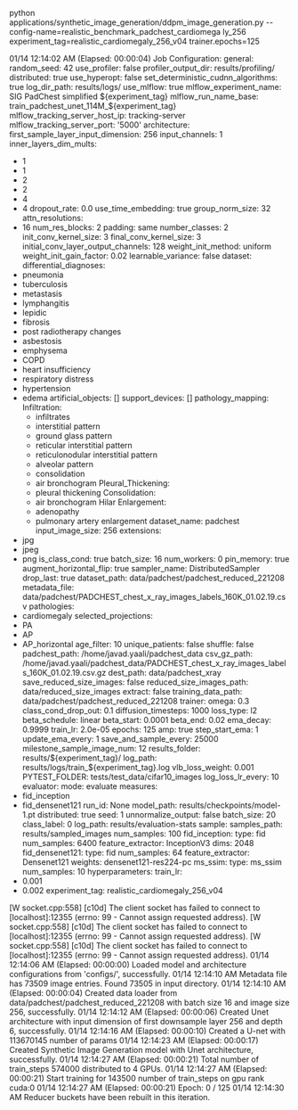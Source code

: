 python applications/synthetic_image_generation/ddpm_image_generation.py --config-name=realistic_benchmark_padchest_cardiomega
ly_256 experiment_tag=realistic_cardiomegaly_256_v04 trainer.epochs=125

01/14 12:14:02 AM (Elapsed: 00:00:04) Job Configuration:
 general:
  random_seed: 42
  use_profiler: false
  profiler_output_dir: results/profiling/
  distributed: true
  use_hyperopt: false
  set_deterministic_cudnn_algorithms: true
  log_dir_path: results/logs/
  use_mlflow: true
  mlflow_experiment_name: SIG PadChest simplified ${experiment_tag}
  mlflow_run_name_base: train_padchest_unet_114M_${experiment_tag}
  mlflow_tracking_server_host_ip: tracking-server
  mlflow_tracking_server_port: '5000'
architecture:
  first_sample_layer_input_dimension: 256
  input_channels: 1
  inner_layers_dim_mults:
  - 1
  - 1
  - 2
  - 2
  - 4
  - 4
  dropout_rate: 0.0
  use_time_embedding: true
  group_norm_size: 32
  attn_resolutions:
  - 16
  num_res_blocks: 2
  padding: same
  number_classes: 2
  init_conv_kernel_size: 3
  final_conv_kernel_size: 3
  initial_conv_layer_output_channels: 128
  weight_init_method: uniform
  weight_init_gain_factor: 0.02
  learnable_variance: false
dataset:
  differential_diagnoses:
  - pneumonia
  - tuberculosis
  - metastasis
  - lymphangitis
  - lepidic
  - fibrosis
  - post radiotherapy changes
  - asbestosis
  - emphysema
  - COPD
  - heart insufficiency
  - respiratory distress
  - hypertension
  - edema
  artificial_objects: []
  support_devices: []
  pathology_mapping:
    Infiltration:
    - infiltrates
    - interstitial pattern
    - ground glass pattern
    - reticular interstitial pattern
    - reticulonodular interstitial pattern
    - alveolar pattern
    - consolidation
    - air bronchogram
    Pleural_Thickening:
    - pleural thickening
    Consolidation:
    - air bronchogram
    Hilar Enlargement:
    - adenopathy
    - pulmonary artery enlargement
  dataset_name: padchest
  input_image_size: 256
  extensions:
  - jpg
  - jpeg
  - png
  is_class_cond: true
  batch_size: 16
  num_workers: 0
  pin_memory: true
  augment_horizontal_flip: true
  sampler_name: DistributedSampler
  drop_last: true
  dataset_path: data/padchest/padchest_reduced_221208
  metadata_file: data/padchest/PADCHEST_chest_x_ray_images_labels_160K_01.02.19.csv
  pathologies:
  - cardiomegaly
  selected_projections:
  - PA
  - AP
  - AP_horizontal
  age_filter: 10
  unique_patients: false
  shuffle: false
  padchest_path: /home/javad.yaali/padchest_data
  csv_gz_path: /home/javad.yaali/padchest_data/PADCHEST_chest_x_ray_images_labels_160K_01.02.19.csv.gz
  dest_path: data/padchest_xray
  save_reduced_size_images: false
  reduced_size_images_path: data/reduced_size_images
  extract: false
  training_data_path: data/padchest/padchest_reduced_221208
trainer:
  omega: 0.3
  class_cond_drop_out: 0.1
  diffusion_timesteps: 1000
  loss_type: l2
  beta_schedule: linear
  beta_start: 0.0001
  beta_end: 0.02
  ema_decay: 0.9999
  train_lr: 2.0e-05
  epochs: 125
  amp: true
  step_start_ema: 1
  update_ema_every: 1
  save_and_sample_every: 25000
  milestone_sample_image_num: 12
  results_folder: results/${experiment_tag}/
  log_path: results/logs/train_${experiment_tag}.log
  vlb_loss_weight: 0.001
  PYTEST_FOLDER: tests/test_data/cifar10_images
  log_loss_lr_every: 10
evaluator:
  mode: evaluate
  measures:
  - fid_inception
  - fid_densenet121
  run_id: None
  model_path: results/checkpoints/model-1.pt
  distributed: true
  seed: 1
  unnormalize_output: false
  batch_size: 20
  class_label: 0
  log_path: results/evaluation-stats
  sample:
    samples_path: results/sampled_images
    num_samples: 100
  fid_inception:
    type: fid
    num_samples: 6400
    feature_extractor: InceptionV3
    dims: 2048
  fid_densenet121:
    type: fid
    num_samples: 64
    feature_extractor: Densenet121
    weights: densenet121-res224-pc
  ms_ssim:
    type: ms_ssim
    num_samples: 10
hyperparameters:
  train_lr:
  - 0.001
  - 0.002
experiment_tag: realistic_cardiomegaly_256_v04

[W socket.cpp:558] [c10d] The client socket has failed to connect to [localhost]:12355 (errno: 99 - Cannot assign requested address).
[W socket.cpp:558] [c10d] The client socket has failed to connect to [localhost]:12355 (errno: 99 - Cannot assign requested address).
[W socket.cpp:558] [c10d] The client socket has failed to connect to [localhost]:12355 (errno: 99 - Cannot assign requested address).
01/14 12:14:06 AM (Elapsed: 00:00:00) Loaded model and architecture configurations from 'configs/', successfully.
01/14 12:14:10 AM Metadata file has 73509 image entries. Found 73505 in input directory.
01/14 12:14:10 AM (Elapsed: 00:00:04) Created data loader from data/padchest/padchest_reduced_221208 with batch size 16 and image size 256, successfully.
01/14 12:14:12 AM (Elapsed: 00:00:06) Created Unet architecture with input dimension of first downsample layer 256 and depth 6, successfully.
01/14 12:14:16 AM (Elapsed: 00:00:10) Created a U-net with 113670145 number of params
01/14 12:14:23 AM (Elapsed: 00:00:17) Created Synthetic Image Generation model with Unet architecture, successfully.
01/14 12:14:27 AM (Elapsed: 00:00:21) Total number of train_steps 574000 distributed to 4 GPUs.
01/14 12:14:27 AM (Elapsed: 00:00:21) Start training for 143500 number of train_steps on gpu rank cuda:0
01/14 12:14:27 AM (Elapsed: 00:00:21) Epoch: 0 / 125
01/14 12:14:30 AM Reducer buckets have been rebuilt in this iteration.